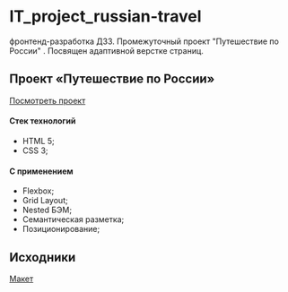 # IT_project_russian-travel

фронтенд-разработка ДЗЗ. Промежуточный проект "Путешествие по России" . Посвящен адаптивной верстке страниц.

## Проект «Путешествие по России»  

[Посмотреть проект](https://alena-sergeeva.github.io/IT_project_russian-travel/)

#### Стек технологий

* HTML 5;
* CSS 3;

#### С применением

* Flexbox;
* Grid Layout;
* Nested БЭМ;
* Семантическая разметка;
* Позиционирование;

## Исходники

[Макет](https://www.figma.com/file/5S2WSbEFL6awjVWJ0NWL8Q/Sprint-3_-Russia-_-desktop-mobile?node-id=28503%3A0)
